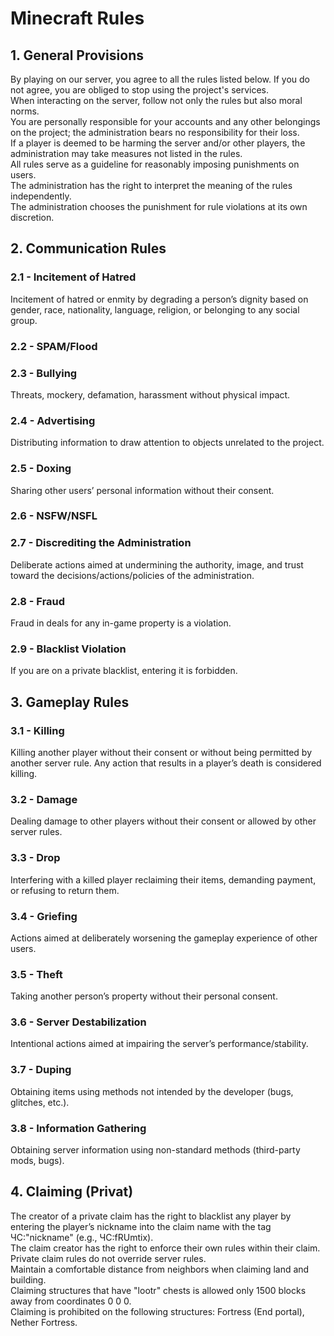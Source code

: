 # Minecraft Rules

## 1. General Provisions
By playing on our server, you agree to all the rules listed below. If you do not agree, you are obliged to stop using the project's services.  
When interacting on the server, follow not only the rules but also moral norms.  
You are personally responsible for your accounts and any other belongings on the project; the administration bears no responsibility for their loss.  
If a player is deemed to be harming the server and/or other players, the administration may take measures not listed in the rules.  
All rules serve as a guideline for reasonably imposing punishments on users.  
The administration has the right to interpret the meaning of the rules independently.  
The administration chooses the punishment for rule violations at its own discretion.

## 2. Communication Rules

### 2.1 - Incitement of Hatred
Incitement of hatred or enmity by degrading a person’s dignity based on gender, race, nationality, language, religion, or belonging to any social group.

### 2.2 - SPAM/Flood

### 2.3 - Bullying
Threats, mockery, defamation, harassment without physical impact.

### 2.4 - Advertising
Distributing information to draw attention to objects unrelated to the project.

### 2.5 - Doxing
Sharing other users’ personal information without their consent.

### 2.6 - NSFW/NSFL

### 2.7 - Discrediting the Administration
Deliberate actions aimed at undermining the authority, image, and trust toward the decisions/actions/policies of the administration.

### 2.8 - Fraud
Fraud in deals for any in-game property is a violation.

### 2.9 - Blacklist Violation
If you are on a private blacklist, entering it is forbidden.

## 3. Gameplay Rules

### 3.1 - Killing
Killing another player without their consent or without being permitted by another server rule. Any action that results in a player’s death is considered killing.

### 3.2 - Damage
Dealing damage to other players without their consent or allowed by other server rules.

### 3.3 - Drop
Interfering with a killed player reclaiming their items, demanding payment, or refusing to return them.

### 3.4 - Griefing
Actions aimed at deliberately worsening the gameplay experience of other users.

### 3.5 - Theft
Taking another person’s property without their personal consent.

### 3.6 - Server Destabilization
Intentional actions aimed at impairing the server’s performance/stability.

### 3.7 - Duping
Obtaining items using methods not intended by the developer (bugs, glitches, etc.).

### 3.8 - Information Gathering
Obtaining server information using non-standard methods (third-party mods, bugs).

## 4. Claiming (Privat)

The creator of a private claim has the right to blacklist any player by entering the player’s nickname into the claim name with the tag ЧС:"nickname" (e.g., ЧС:fRUmtix).  
The claim creator has the right to enforce their own rules within their claim.  
Private claim rules do not override server rules.  
Maintain a comfortable distance from neighbors when claiming land and building.  
Claiming structures that have "lootr" chests is allowed only 1500 blocks away from coordinates 0 0 0.  
Claiming is prohibited on the following structures: Fortress (End portal), Nether Fortress.
